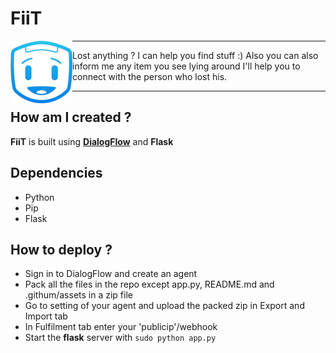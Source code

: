 # FiiT
<img align="left" src='/.github/assets/logo.png'>

***

Lost anything ? I can help you find stuff :) Also you can also inform me any item you see lying around I'll help you to connect with the person who lost his.

***

## How am I created ?

**FiiT** is built using **[DialogFlow](https://dialogflow.com/)** and **Flask**

## Dependencies

- Python
- Pip
- Flask

## How to deploy ?

- Sign in to DialogFlow and create an agent
- Pack all the files in the repo except app.py, README.md and .githum/assets in a zip file
- Go to setting of your agent and upload the packed zip in Export and Import tab
- In Fulfilment tab enter your 'publicip'/webhook 
- Start the **flask** server with `sudo python app.py`


